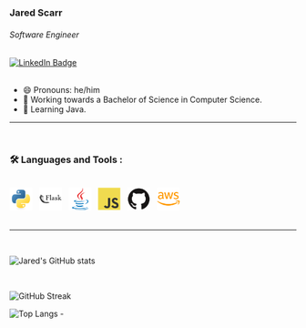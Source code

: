 ### Jared Scarr
###### Software Engineer

<div id="badges">
  <a href="https://www.linkedin.com/in/jaredscarr">
    <img src="https://img.shields.io/badge/LinkedIn-blue?style=for-the-badge&logo=linkedin&logoColor=white" alt="LinkedIn Badge"/>
  </a>
</div>
<br />

- 😄 Pronouns: he/him
- 🔭 Working towards a Bachelor of Science in Computer Science.
- 🌱 Learning Java.

--------
<br />

### :hammer_and_wrench: Languages and Tools :

<br />

<div>
  <img src="https://github.com/devicons/devicon/blob/master/icons/python/python-original.svg" title="Python" alt="Python" width="40" height="40"/>&nbsp;&nbsp;
  <img src="https://github.com/devicons/devicon/blob/master/icons/flask/flask-original-wordmark.svg" title="Flask" alt="Flask" width="40" height="40"/>&nbsp;&nbsp;
  <img src="https://github.com/devicons/devicon/blob/master/icons/java/java-original.svg" title="Java" alt="Java" width="40" height="40"/>&nbsp;&nbsp;
  <img src="https://github.com/devicons/devicon/blob/master/icons/javascript/javascript-original.svg" title="JavaScript" alt="JavaScript" width="40" height="40"/>&nbsp;&nbsp;
  <img src="https://github.com/devicons/devicon/blob/master/icons/github/github-original.svg" title="Github" alt="Github" width="40" height="40"/>&nbsp;&nbsp;
  <img src="https://github.com/devicons/devicon/blob/master/icons/amazonwebservices/amazonwebservices-plain-wordmark.svg" title="AWS" alt="AWS" width="40" height="40"/>
</div>
<br />

--------

<br />

![Jared's GitHub stats](https://github-readme-stats.vercel.app/api?username=jaredscarr&show_icons=true&theme=tokyonight&count_private=true&rank_icon=github)

<br />

![GitHub Streak](http://github-readme-streak-stats.herokuapp.com?user=jaredscarr&theme=tokyonight&border_radius=15&date_format=j%20M%5B%20Y%5D)

![Top Langs](https://github-readme-stats.vercel.app/api/top-langs/?username=jaredscarr&layout=compact&theme=vision-friendly-dark) -
